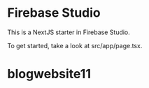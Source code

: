 # Firebase Studio

This is a NextJS starter in Firebase Studio.

To get started, take a look at src/app/page.tsx.
# blogwebsite11

